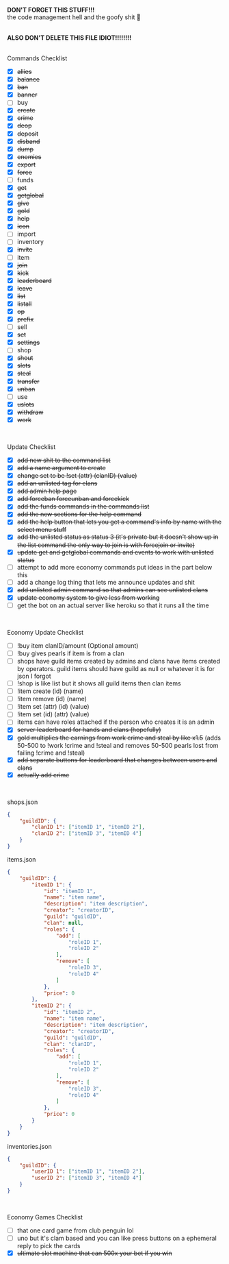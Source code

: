 **DON'T FORGET THIS STUFF!!!**<br>
the code management hell and the goofy shit 🙏
<br>
<br>

**ALSO DON'T DELETE THIS FILE IDIOT!!!!!!!!**
<br>
<br>

Commands Checklist
- [x] ~~allies~~
- [x] ~~balance~~
- [x] ~~ban~~
- [x] ~~banner~~
- [ ] buy
- [x] ~~create~~
- [x] ~~crime~~
- [x] ~~deop~~
- [x] ~~deposit~~
- [x] ~~disband~~
- [x] ~~dump~~
- [x] ~~enemies~~
- [x] ~~export~~
- [x] ~~force~~
- [ ] funds
- [x] ~~get~~
- [x] ~~getglobal~~
- [x] ~~give~~
- [x] ~~gold~~
- [x] ~~help~~
- [x] ~~icon~~
- [ ] import
- [ ] inventory
- [x] ~~invite~~
- [ ] item
- [x] ~~join~~
- [x] ~~kick~~
- [x] ~~leaderboard~~
- [x] ~~leave~~
- [x] ~~list~~
- [x] ~~listall~~
- [x] ~~op~~
- [x] ~~prefix~~
- [ ] sell
- [x] ~~set~~
- [x] ~~settings~~
- [ ] shop
- [x] ~~shout~~
- [x] ~~slots~~
- [x] ~~steal~~
- [x] ~~transfer~~
- [x] ~~unban~~
- [ ] use
- [x] ~~uslots~~
- [x] ~~withdraw~~
- [x] ~~work~~
<br>

Update Checklist
- [x] ~~add new shit to the command list~~
- [x] ~~add a name argument to create~~
- [x] ~~change set to be !set (attr) (clanID) (value)~~
- [x] ~~add an unlisted tag for clans~~
- [x] ~~add admin help page~~
- [x] ~~add forceban forceunban and forcekick~~
- [x] ~~add the funds commands in the commands list~~
- [x] ~~add the new sections for the help command~~
- [x] ~~add the help button that lets you get a command's info by name with the select menu stuff~~
- [x] ~~add the unlisted status as status 3 (it's private but it doesn't show up in the list command the only way to join is with forcejoin or invite)~~
- [x] ~~update get and getglobal commands and events to work with unlisted status~~
- [ ] attempt to add more economy commands put ideas in the part below this
- [ ] add a change log thing that lets me announce updates and shit
- [x] ~~add unlisted admin command so that admins can see unlisted clans~~
- [x] ~~update economy system to give less from working~~
- [ ] get the bot on an actual server like heroku so that it runs all the time
<br>

Economy Update Checklist
- [ ] !buy item clanID/amount (Optional amount)
- [ ] !buy gives pearls if item is from a clan
- [ ] shops have guild items created by admins and clans have items created by operators. guild items should have guild as null or whatever it is for json I forgot
- [ ] !shop is like list but it shows all guild items then clan items
- [ ] !item create (id) (name)
- [ ] !item remove (id) (name)
- [ ] !item set (attr) (id) (value)
- [ ] !item set (id) (attr) (value)
- [ ] items can have roles attached if the person who creates it is an admin
- [x] ~~server leaderboard for hands and clans (hopefully)~~
- [x] ~~gold multiplies the earnings from work crime and steal by like x1.5~~ (adds 50-500 to !work !crime and !steal and removes 50-500 pearls lost from failing !crime and !steal)
- [x] ~~add separate buttons for leaderboard that changes between users and clans~~
- [x] ~~actually add crime~~
<br>

shops.json
```json
{
    "guildID": {
        "clanID 1": ["itemID 1", "itemID 2"],
        "clanID 2": ["itemID 3", "itemID 4"]
    }
}
```
items.json
```json
{
    "guildID": {
        "itemID 1": {
            "id": "itemID 1",
            "name": "item name",
            "description": "item description",
            "creator": "creatorID",
            "guild": "guildID",
            "clan": null,
            "roles": {
                "add": [
                    "roleID 1",
                    "roleID 2"
                ],
                "remove": [
                    "roleID 3",
                    "roleID 4"
                ]
            },
            "price": 0
        },
        "itemID 2": {
            "id": "itemID 2",
            "name": "item name",
            "description": "item description",
            "creator": "creatorID",
            "guild": "guildID",
            "clan": "clanID",
            "roles": {
                "add": [
                    "roleID 1",
                    "roleID 2"
                ],
                "remove": [
                    "roleID 3",
                    "roleID 4"
                ]
            },
            "price": 0
        }
    }
}
```
inventories.json
```json
{
    "guildID": {
        "userID 1": ["itemID 1", "itemID 2"],
        "userID 2": ["itemID 3", "itemID 4"]
    }
}
```
<br>

Economy Games Checklist
- [ ] that one card game from club penguin lol
- [ ] uno but it's clam based and you can like press buttons on a ephemeral reply to pick the cards
- [x] ~~ultimate slot machine that can 500x your bet if you win~~
